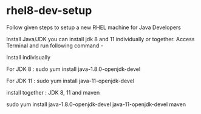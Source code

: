 # rhel8-dev-setup

Follow given steps to setup a new RHEL machine for Java Developers

Install Java/JDK
you can install jdk 8 and 11 individually or together. Access Terminal and run following command -

Install indivisually 

For JDK 8 :
sudo yum install java-1.8.0-openjdk-devel

For JDK 11 :
sudo yum install java-11-openjdk-devel


install together : JDK 8, 11 and maven

sudo yum install java-1.8.0-openjdk-devel java-11-openjdk-devel maven
